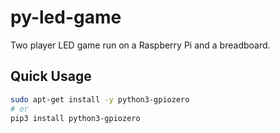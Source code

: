 <!-- @format -->

# py-led-game

Two player LED game run on a Raspberry Pi and a breadboard.

## Quick Usage

```bash
sudo apt-get install -y python3-gpiozero
# or
pip3 install python3-gpiozero
```
